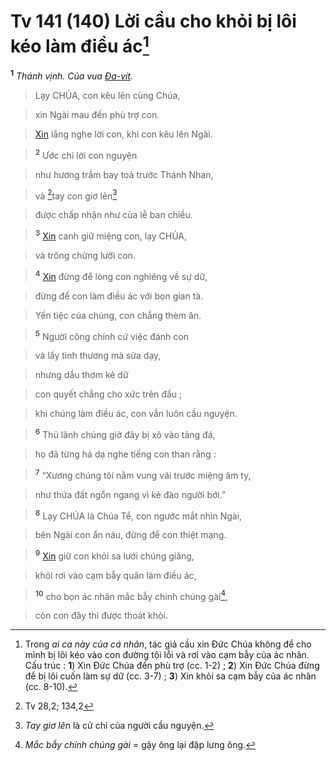 # Tv 141 (140) Lời cầu cho khỏi bị lôi kéo làm điều ác[^1]
<sup><b>1</b></sup> *Thánh vịnh. Của vua [Đa-vít]().*


> Lạy CHÚA, con kêu lên cùng Chúa,
>


> xin Ngài mau đến phù trợ con.
>


> [Xin]() lắng nghe lời con, khi con kêu lên Ngài.
>


> <sup><b>2</b></sup> Ước chi lời con nguyện
>


> như hương trầm bay toả trước Thánh Nhan,
>


> và [^1*]tay con giơ lên[^2]
>


> được chấp nhận như của lễ ban chiều.
>


> <sup><b>3</b></sup> [Xin]() canh giữ miệng con, lạy CHÚA,
>


> và trông chừng lưỡi con.
>


> <sup><b>4</b></sup> [Xin]() đừng để lòng con nghiêng về sự dữ,
>


> đừng để con làm điều ác với bọn gian tà.
>


> Yến tiệc của chúng, con chẳng thèm ăn.
>


> <sup><b>5</b></sup> Người công chính cứ việc đánh con
>


> và lấy tình thương mà sửa dạy,
>


> nhưng dầu thơm kẻ dữ
>


> con quyết chẳng cho xức trên đầu ;
>


> khi chúng làm điều ác, con vẫn luôn cầu nguyện.
>


> <sup><b>6</b></sup> Thủ lãnh chúng giờ đây bị xô vào tảng đá,
>


> họ đã từng hả dạ nghe tiếng con than rằng :
>


> <sup><b>7</b></sup> “Xương chúng tôi nằm vung vãi trước miệng âm ty,
>


> như thửa đất ngổn ngang vì kẻ đào người bới.”
>


> <sup><b>8</b></sup> Lạy CHÚA là Chúa Tể, con ngước mắt nhìn Ngài,
>


> bên Ngài con ẩn náu, đừng để con thiệt mạng.
>


> <sup><b>9</b></sup> [Xin]() giữ con khỏi sa lưới chúng giăng,
>


> khỏi rơi vào cạm bẫy quân làm điều ác,
>


> <sup><b>10</b></sup> cho bọn ác nhân mắc bẫy chính chúng gài[^3],
>


> còn con đây thì được thoát khỏi.
>

[^1]: Trong *ai ca này của cá nhân*, tác giả cầu xin Đức Chúa không để cho mình bị lôi kéo vào con đường tội lỗi và rơi vào cạm bẫy của ác nhân. Cấu trúc : **1**) Xin Đức Chúa đến phù trợ (cc. 1-2) ; **2**) Xin Đức Chúa đừng để bị lôi cuốn làm sự dữ (cc. 3-7) ; **3**) Xin khỏi sa cạm bẫy của ác nhân (cc. 8-10).
[^2]: *Tay giơ lên* là cử chỉ của người cầu nguyện.
[^3]: *Mắc bẫy chính chúng gài* = gậy ông lại đập lưng ông.
[^1*]: Tv 28,2; 134,2